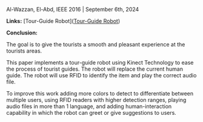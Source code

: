 Al-Wazzan, El-Abd, IEEE 2016 | September 6th, 2024

**Links:** [Tour-Guide Robot]([Tour-Guide Robot](https://ieeexplore.ieee.org/abstract/document/7462397))

**Conclusion:** 

The goal is to give the tourists a smooth and pleasant experience at the tourists areas.

This paper implements a tour-guide robot using Kinect Technology to ease the process of tourist guides. The robot will replace the current human guide. The robot will use RFID to identify the item and play the correct audio file.

To improve this work adding more colors to detect to differentiate between multiple users, using RFID readers with higher detection ranges, playing audio files in more than 1 language, and adding human-interaction capability in which the robot can greet or give suggestions to users.